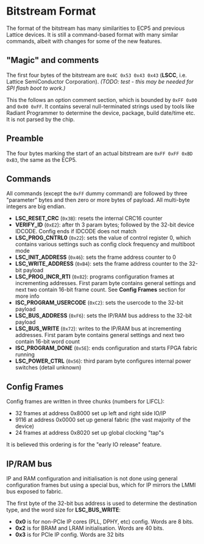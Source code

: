 # Bitstream Format

The format of the bitstream has many similarities to ECP5 and previous Lattice devices. It is still a command-based format with many similar commands, albeit with changes for some of the new features.

## "Magic" and comments

The first four bytes of the bitstream are `0x4C 0x53 0x43 0x43` (**LSCC**, i.e. Lattice SemiConductor Corporation). *(TODO: test - this may be needed for SPI flash boot to work.)*

This the follows an option comment section, which is bounded by `0xFF 0x00` and `0x00 0xFF`. It contains several null-terminated strings used by tools like Radiant Programmer to determine the device, package, build date/time etc. It is not parsed by the chip.

## Preamble

The four bytes marking the start of an actual bitstream are `0xFF 0xFF 0xBD 0xB3`, the same as the ECP5.

## Commands

All commands (except the `0xFF` dummy command) are followed by three "parameter" bytes and then zero or more bytes of payload. All multi-byte integers are big endian.

 - **LSC_RESET_CRC** (`0x3B`): resets the internal CRC16 counter
 - **VERIFY_ID** (`0xE2`): after th 3 param bytes; followed by the 32-bit device IDCODE. Config ends if IDCODE does not match
 - **LSC_PROG_CNTRL0** (`0x22`): sets the value of control register 0, which contains various settings such as config clock frequency and multiboot mode
 - **LSC_INIT_ADDRESS** (`0x46`): sets the frame address counter to 0
 - **LSC_WRITE_ADDRESS** (`0xB4`): sets the frame address counter to the 32-bit payload
 - **LSC_PROG_INCR_RTI** (`0x82`): programs configuration frames at incrementing addresses. First param byte contains general settings and next two contain 16-bit frame count. See **Config Frames** section for more info
 - **ISC_PROGRAM_USERCODE** (`0xC2`): sets the usercode to the 32-bit payload
 - **LSC_BUS_ADDRESS** (`0xF6`): sets the IP/RAM bus address to the 32-bit payload
 - **LSC_BUS_WRITE** (`0x72`): writes to the IP/RAM bus at incrementing addresses. First param byte contains general settings and next two contain 16-bit word count
 - **ISC_PROGRAM_DONE** (`0x5E`): ends configuration and starts FPGA fabric running
 - **LSC_POWER_CTRL** (`0x56`): third param byte configures internal power switches (detail unknown)

## Config Frames

Config frames are written in three chunks (numbers for LIFCL):

 - 32 frames at address 0x8000 set up left and right side IO/IP
 - 9116 at address 0x0000 set up general fabric (the vast majority of the device)
 - 24 frames at address 0x8020 set up global clocking "tap"s

It is believed this ordering is for the "early IO release" feature.

## IP/RAM bus

IP and RAM configuration and initialisation is not done using general configuration frames but using a special bus, which for IP mirrors the LMMI bus exposed to fabric.

The first byte of the 32-bit bus address is used to determine the destination type, and the word size for **LSC_BUS_WRITE**:

 - **0x0** is for non-PCIe IP cores (PLL, DPHY, etc) config. Words are 8 bits.
 - **0x2** is for BRAM and LRAM initialisation. Words are 40 bits.
 - **0x3** is for PCIe IP config. Words are 32 bits




